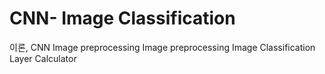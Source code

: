# CNN- Image Classification

이론,
CNN
Image preprocessing
Image preprocessing
Image Classification
Layer Calculator
